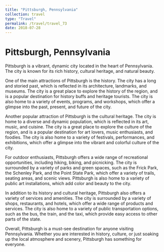 ```yaml
---
title: "Pittsburgh, Pennsylvania"
collection: travel
type: "Travel"
permalink: /travel/travel_73
date: 2018-07-28
---
```


# Pittsburgh, Pennsylvania
Pittsburgh is a vibrant, dynamic city located in the heart of Pennsylvania. The city is known for its rich history, cultural heritage, and natural beauty.

One of the main attractions of Pittsburgh is the history. The city has a long and storied past, which is reflected in its architecture, landmarks, and museums. The city is a great place to explore the history of the region, and is a popular destination for history buffs and heritage tourists. The city is also home to a variety of events, programs, and workshops, which offer a glimpse into the past, present, and future of the city.

Another popular attraction of Pittsburgh is the cultural heritage. The city is home to a diverse and dynamic population, which is reflected in its art, music, and cuisine. The city is a great place to explore the culture of the region, and is a popular destination for art lovers, music enthusiasts, and foodies. The city is also home to a variety of festivals, performances, and exhibitions, which offer a glimpse into the vibrant and colorful culture of the city.

For outdoor enthusiasts, Pittsburgh offers a wide range of recreational opportunities, including hiking, biking, and picnicking. The city is surrounded by a variety of parks and green spaces, such as the Frick Park, the Schenley Park, and the Point State Park, which offer a variety of trails, seating areas, and scenic views. Pittsburgh is also home to a variety of public art installations, which add color and beauty to the city.

In addition to its history and cultural heritage, Pittsburgh also offers a variety of services and amenities. The city is surrounded by a variety of shops, restaurants, and hotels, which offer a wide range of products and services. The city is also home to a variety of public transportation options, such as the bus, the train, and the taxi, which provide easy access to other parts of the state.

Overall, Pittsburgh is a must-see destination for anyone visiting Pennsylvania. Whether you are interested in history, culture, or just soaking up the local atmosphere and scenery, Pittsburgh has something for everyone.
